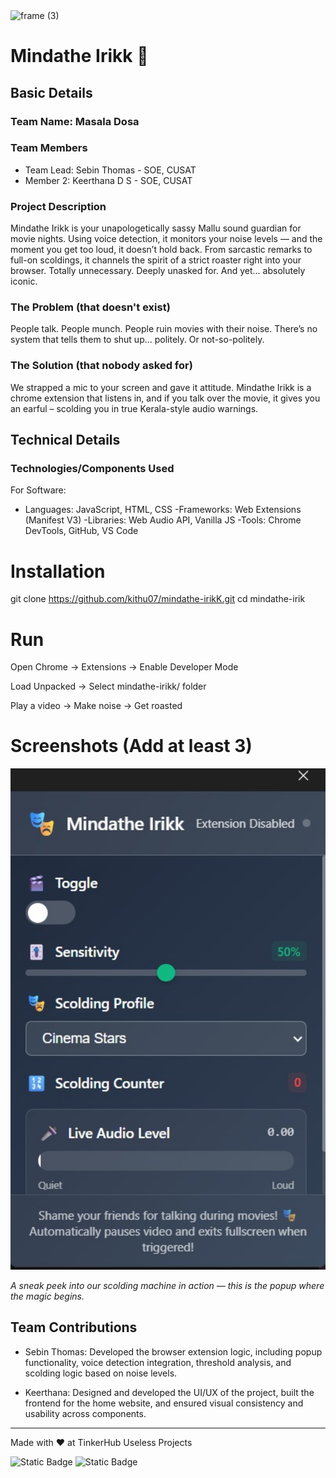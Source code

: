 <img width="3188" height="1202" alt="frame (3)" src="https://github.com/user-attachments/assets/517ad8e9-ad22-457d-9538-a9e62d137cd7" />


# Mindathe Irikk 🎯


## Basic Details

### Team Name: Masala Dosa


### Team Members
- Team Lead: Sebin Thomas - SOE, CUSAT
- Member 2: Keerthana D S - SOE, CUSAT

### Project Description
Mindathe Irikk is your unapologetically sassy Mallu sound guardian for movie nights. Using voice detection, it monitors your noise levels — and the moment you get too loud, it doesn’t hold back. From sarcastic remarks to full-on scoldings, it channels the spirit of a strict roaster right into your browser. Totally unnecessary. Deeply unasked for. And yet... absolutely iconic.

### The Problem (that doesn't exist)
People talk. People munch. People ruin movies with their noise.
There’s no system that tells them to shut up… politely. Or not-so-politely.

### The Solution (that nobody asked for)
We strapped a mic to your screen and gave it attitude.
Mindathe Irikk is a chrome extension that listens in, and if you talk over the movie, it gives you an earful – scolding you in true Kerala-style audio warnings.

## Technical Details
### Technologies/Components Used
For Software:
- Languages: JavaScript, HTML, CSS
-Frameworks: Web Extensions (Manifest V3)
-Libraries: Web Audio API, Vanilla JS
-Tools: Chrome DevTools, GitHub, VS Code

# Installation
git clone https://github.com/kithu07/mindathe-irikK.git
cd mindathe-irik

# Run
Open Chrome → Extensions → Enable Developer Mode

Load Unpacked → Select mindathe-irikk/ folder

Play a video → Make noise → Get roasted

# Screenshots (Add at least 3)
<img src="assets/extension-popup-toolbar.jpeg" width="600" alt="Extension Popup Toolbar Screenshot" />

*A sneak peek into our scolding machine in action — this is the popup where the magic begins.*



## Team Contributions
- Sebin Thomas: Developed the browser extension logic, including popup functionality, voice detection integration, threshold analysis, and scolding logic based on noise levels.

- Keerthana: Designed and developed the UI/UX of the project, built the frontend for the home website, and ensured visual consistency and usability across components.

---
Made with ❤️ at TinkerHub Useless Projects 

![Static Badge](https://img.shields.io/badge/TinkerHub-24?color=%23000000&link=https%3A%2F%2Fwww.tinkerhub.org%2F)
![Static Badge](https://img.shields.io/badge/UselessProjects--25-25?link=https%3A%2F%2Fwww.tinkerhub.org%2Fevents%2FQ2Q1TQKX6Q%2FUseless%2520Projects)


